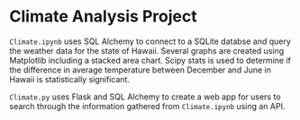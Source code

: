 # Climate Analysis Project

`Climate.ipynb` uses SQL Alchemy to connect to a SQLite databse and query the weather data for the state of Hawaii. Several graphs are created using Matplotlib including a stacked area chart. Scipy stats is used to determine if the difference in average temperature between December and June in Hawaii is statistically significant.

`Climate.py` uses Flask and SQL Alchemy to create a web app for users to search through the information gathered from `Climate.ipynb` using an API.
